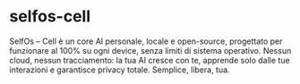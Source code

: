 # selfos-cell
SelfOs – Cell è un core AI personale, locale e open-source, progettato per funzionare al 100% su ogni device, senza limiti di sistema operativo. Nessun cloud, nessun tracciamento: la tua AI cresce con te, apprende solo dalle tue interazioni e garantisce privacy totale. Semplice, libera, tua.
